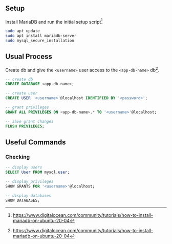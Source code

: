 ## Setup

Install MariaDB and run the initial setup script[^1]

``` bash
sudo apt update
sudo apt install mariadb-server
sudo mysql_secure_installation
```

## Usual Process

Create db and give the `<username>` user access to the `<app-db-name>` db[^1].

``` sql
-- create db
CREATE DATABASE <app-db-name>;

-- create user
CREATE USER '<username>'@localhost IDENTIFIED BY '<password>';

-- grant privileges
GRANT ALL PRIVILEGES ON <app-db-name>.* TO '<username>'@localhost;

-- save grant changes
FLUSH PRIVILEGES;
```

## Useful Commands

### Checking

``` sql
-- display users
SELECT User FROM mysql.user;

-- display privileges
SHOW GRANTS FOR '<username>'@localhost;

-- display databases
SHOW DATABASES;
```

[^1]: https://www.digitalocean.com/community/tutorials/how-to-install-mariadb-on-ubuntu-20-04